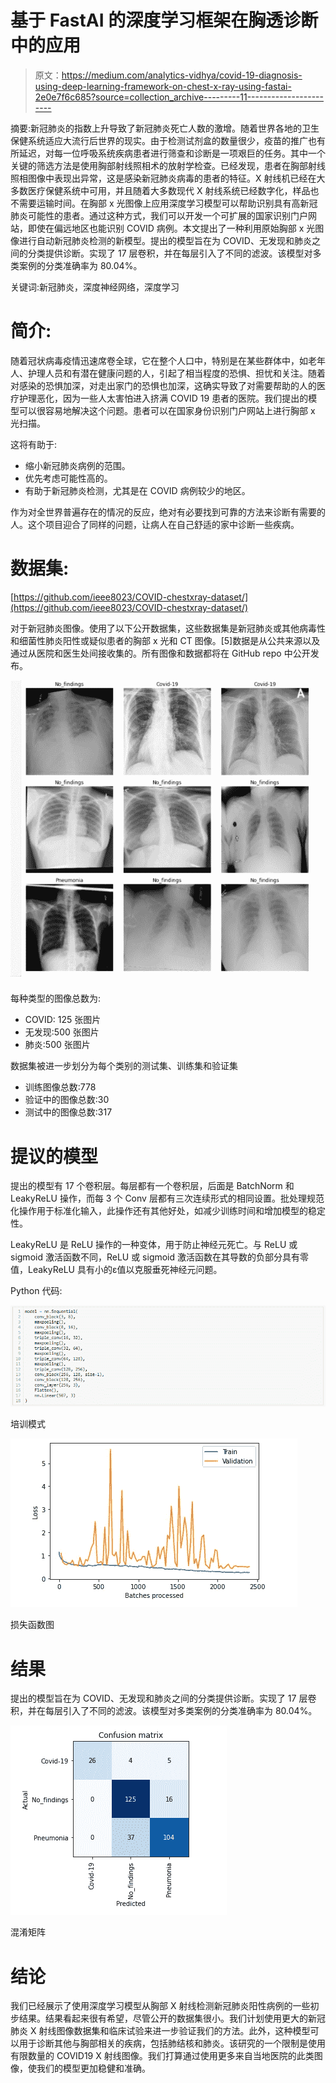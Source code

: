 # 基于 FastAI 的深度学习框架在胸透诊断中的应用

> 原文：<https://medium.com/analytics-vidhya/covid-19-diagnosis-using-deep-learning-framework-on-chest-x-ray-using-fastai-2e0e7f6c685?source=collection_archive---------11----------------------->

摘要:新冠肺炎的指数上升导致了新冠肺炎死亡人数的激增。随着世界各地的卫生保健系统适应大流行后世界的现实。由于检测试剂盒的数量很少，疫苗的推广也有所延迟，对每一位呼吸系统疾病患者进行筛查和诊断是一项艰巨的任务。其中一个关键的筛选方法是使用胸部射线照相术的放射学检查。已经发现，患者在胸部射线照相图像中表现出异常，这是感染新冠肺炎病毒的患者的特征。X 射线机已经在大多数医疗保健系统中可用，并且随着大多数现代 X 射线系统已经数字化，样品也不需要运输时间。在胸部 x 光图像上应用深度学习模型可以帮助识别具有高新冠肺炎可能性的患者。通过这种方式，我们可以开发一个可扩展的国家识别门户网站，即使在偏远地区也能识别 COVID 病例。本文提出了一种利用原始胸部 x 光图像进行自动新冠肺炎检测的新模型。提出的模型旨在为 COVID、无发现和肺炎之间的分类提供诊断。实现了 17 层卷积，并在每层引入了不同的滤波。该模型对多类案例的分类准确率为 80.04%。

关键词:新冠肺炎，深度神经网络，深度学习

# 简介:

随着冠状病毒疫情迅速席卷全球，它在整个人口中，特别是在某些群体中，如老年人、护理人员和有潜在健康问题的人，引起了相当程度的恐惧、担忧和关注。随着对感染的恐惧加深，对走出家门的恐惧也加深，这确实导致了对需要帮助的人的医疗护理恶化，因为一些人太害怕进入挤满 COVID 19 患者的医院。我们提出的模型可以很容易地解决这个问题。患者可以在国家身份识别门户网站上进行胸部 x 光扫描。

这将有助于:

*   缩小新冠肺炎病例的范围。
*   优先考虑可能性高的。
*   有助于新冠肺炎检测，尤其是在 COVID 病例较少的地区。

作为对全世界普遍存在的情况的反应，绝对有必要找到可靠的方法来诊断有需要的人。这个项目迎合了同样的问题，让病人在自己舒适的家中诊断一些疾病。

# 数据集:

[https://github.com/ieee8023/COVID-chestxray-dataset/](https://github.com/ieee8023/COVID-chestxray-dataset/)

对于新冠肺炎图像。使用了以下公开数据集，这些数据集是新冠肺炎或其他病毒性和细菌性肺炎阳性或疑似患者的胸部 x 光和 CT 图像。[5]数据是从公共来源以及通过从医院和医生处间接收集的。所有图像和数据都将在 GitHub repo 中公开发布。

![](img/45260b0092dc2a2be9ab8f3b5f7175c7.png)

每种类型的图像总数为:

*   COVID: 125 张图片
*   无发现:500 张图片
*   肺炎:500 张图片

数据集被进一步划分为每个类别的测试集、训练集和验证集

*   训练图像总数:778
*   验证中的图像总数:30
*   测试中的图像总数:317

# 提议的模型

提出的模型有 17 个卷积层。每层都有一个卷积层，后面是 BatchNorm 和 LeakyReLU 操作，而每 3 个 Conv 层都有三次连续形式的相同设置。批处理规范化操作用于标准化输入，此操作还有其他好处，如减少训练时间和增加模型的稳定性。

LeakyReLU 是 ReLU 操作的一种变体，用于防止神经元死亡。与 ReLU 或 sigmoid 激活函数不同，ReLU 或 sigmoid 激活函数在其导数的负部分具有零值，LeakyReLU 具有小的ε值以克服垂死神经元问题。

Python 代码:

![](img/bc13d865b48d5445d087d913de751d06.png)

培训模式

![](img/f6bf4e4a9df95752298b58366d3a3c86.png)

损失函数图

# 结果

提出的模型旨在为 COVID、无发现和肺炎之间的分类提供诊断。实现了 17 层卷积，并在每层引入了不同的滤波。该模型对多类案例的分类准确率为 80.04%。

![](img/42d14e5ff0864e90388595d6b6400d51.png)

混淆矩阵

# 结论

我们已经展示了使用深度学习模型从胸部 X 射线检测新冠肺炎阳性病例的一些初步结果。结果看起来很有希望，尽管公开的数据集很小。我们计划使用更大的新冠肺炎 X 射线图像数据集和临床试验来进一步验证我们的方法。此外，这种模型可以用于诊断其他与胸部相关的疾病，包括肺结核和肺炎。该研究的一个限制是使用有限数量的 COVID19 X 射线图像。我们打算通过使用更多来自当地医院的此类图像，使我们的模型更加稳健和准确。